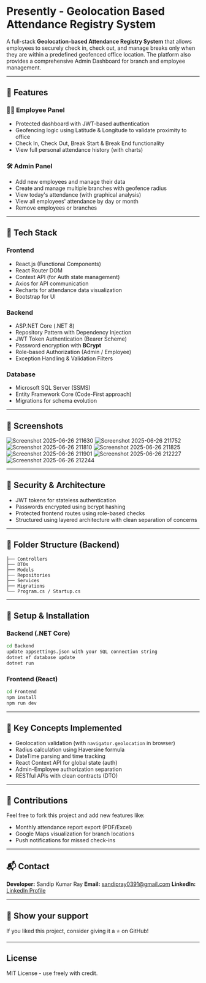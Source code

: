 # Presently - Geolocation Based Attendance Registry System

A full-stack **Geolocation-based Attendance Registry System** that allows employees to securely check in, check out, and manage breaks only when they are within a predefined geofenced office location. The platform also provides a comprehensive Admin Dashboard for branch and employee management.

---

## 🚀 Features

### 👨‍💼 Employee Panel

* Protected dashboard with JWT-based authentication
* Geofencing logic using Latitude & Longitude to validate proximity to office
* Check In, Check Out, Break Start & Break End functionality
* View full personal attendance history (with charts)

### 🛠️ Admin Panel

* Add new employees and manage their data
* Create and manage multiple branches with geofence radius
* View today's attendance (with graphical analysis)
* View all employees' attendance by day or month
* Remove employees or branches

---

## 🧱 Tech Stack

### Frontend

* React.js (Functional Components)
* React Router DOM
* Context API (for Auth state management)
* Axios for API communication
* Recharts for attendance data visualization
* Bootstrap for UI

### Backend

* ASP.NET Core (.NET 8)
* Repository Pattern with Dependency Injection
* JWT Token Authentication (Bearer Scheme)
* Password encryption with **BCrypt**
* Role-based Authorization (Admin / Employee)
* Exception Handling & Validation Filters

### Database

* Microsoft SQL Server (SSMS)
* Entity Framework Core (Code-First approach)
* Migrations for schema evolution

---

## 📸 Screenshots

![Screenshot 2025-06-26 211630](https://github.com/user-attachments/assets/00ba7aa6-c974-42da-aa2c-4677051fad55)
![Screenshot 2025-06-26 211752](https://github.com/user-attachments/assets/02c49187-2822-4d45-ab6a-abf00a0c8349)
![Screenshot 2025-06-26 211810](https://github.com/user-attachments/assets/9dd6dafc-4ba5-4058-ac81-2488a8a66046)
![Screenshot 2025-06-26 211825](https://github.com/user-attachments/assets/2cf8b272-60d7-457e-a8bb-9748fa6608d1)
![Screenshot 2025-06-26 211901](https://github.com/user-attachments/assets/acf05a9f-9caa-451b-9dfe-c57c893ddfa7)
![Screenshot 2025-06-26 212227](https://github.com/user-attachments/assets/502cfccc-3266-4687-93e9-d9d78291f676)
![Screenshot 2025-06-26 212244](https://github.com/user-attachments/assets/02d1ee7d-0629-44eb-b08a-8ffd9e953b83)








---

## 🔐 Security & Architecture

* JWT tokens for stateless authentication
* Passwords encrypted using bcrypt hashing
* Protected frontend routes using role-based checks
* Structured using layered architecture with clean separation of concerns

---

## 📁 Folder Structure (Backend)

```
├── Controllers
├── DTOs
├── Models
├── Repositories
├── Services
├── Migrations
└── Program.cs / Startup.cs
```

---

## 🔧 Setup & Installation

### Backend (.NET Core)

```bash
cd Backend
update appsettings.json with your SQL connection string
dotnet ef database update
dotnet run
```

### Frontend (React)

```bash
cd Frontend
npm install
npm run dev
```

---

## 📌 Key Concepts Implemented

* Geolocation validation (with `navigator.geolocation` in browser)
* Radius calculation using Haversine formula
* DateTime parsing and time tracking
* React Context API for global state (auth)
* Admin-Employee authorization separation
* RESTful APIs with clean contracts (DTO)

---

## 🤝 Contributions

Feel free to fork this project and add new features like:

* Monthly attendance report export (PDF/Excel)
* Google Maps visualization for branch locations
* Push notifications for missed check-ins

---

## 📬 Contact

**Developer:** Sandip Kumar Ray
**Email:** [sandipray0391@gmail.com](mailto:sandipray0391@gmail.com)
**LinkedIn:** [LinkedIn Profile](https://www.linkedin.com/in/sandip-kumar-ray-2bb78532a/)

---

## 🌟 Show your support

If you liked this project, consider giving it a ⭐ on GitHub!

---

## License

MIT License - use freely with credit.
